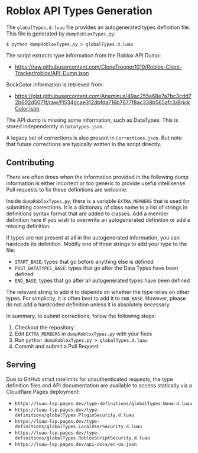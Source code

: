 # Roblox API Types Generation

The `globalTypes.d.luau` file provides an autogenerated types definition file. This file is generated by `dumpRobloxTypes.py`:

```
$ python dumpRobloxTypes.py > globalTypes.d.luau
```

The script extracts type information from the Roblox API Dump:

- https://raw.githubusercontent.com/CloneTrooper1019/Roblox-Client-Tracker/roblox/API-Dump.json

BrickColor information is retrieved from:

- https://gist.githubusercontent.com/Anaminus/49ac255a68e7a7bc3cdd72b602d5071f/raw/f1534dcae312dbfda716b7677f8ac338b565afc3/BrickColor.json

The API dump is missing some information, such as DataTypes. This is stored independently in `DataTypes.json`.

A legacy set of corrections is also present in `Corrections.json`. But note that future corrections are typically
written in the script directly.

## Contributing

There are often times when the information provided in the following dump information is either incorrect or too generic
to provide useful intellisense. Pull requests to fix these definitions are welcome.

Inside `dumpRobloxTypes.py`, there is a variable `EXTRA_MEMBERS` that is used for submitting corrections. It is a
dictionary of class name to a list of strings in definitions syntax format that are added to classes.
Add a member definition here if you wish to overwrite an autogenerated definition or add a missing definition.

If types are not present at all in the autogenerated information, you can hardcode its definition. Modify one of three
strings to add your type to the file:

- `START_BASE`: types that go before anything else is defined
- `POST_DATATYPES_BASE`: types that go after the Data Types have been defined
- `END_BASE`: types that go after all autogenerated types have been defined

The relevant string to add it to depends on whether the type relies on other types. For simplicity, it is often best to
add it to `END_BASE`. However, please do not add a hardcoded definition unless it is absolutely necessary.

In summary, to submit corrections, follow the following steps:

1. Checkout the repository
2. Edit `EXTRA_MEMBERS` in `dumpRobloxTypes.py` with your fixes
3. Run `python dumpRobloxTypes.py > globalTypes.d.luau`
4. Commit and submit a Pull Request

## Serving

Due to GitHub strict ratelimits for unauthenticated requests, the type definition files and API documentation are available
to access statically via a Cloudflare Pages deployment:

- `https://luau-lsp.pages.dev/type-definitions/globalTypes.None.d.luau`
- `https://luau-lsp.pages.dev/type-definitions/globalTypes.PluginSecurity.d.luau`
- `https://luau-lsp.pages.dev/type-definitions/globalTypes.LocalUserSecurity.d.luau`
- `https://luau-lsp.pages.dev/type-definitions/globalTypes.RobloxScriptSecurity.d.luau`
- `https://luau-lsp.pages.dev/api-docs/en-us.json`
